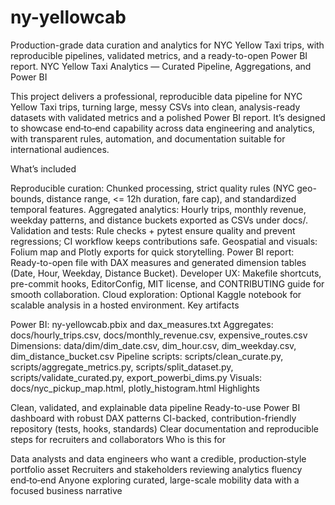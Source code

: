 # ny-yellowcab
 Production-grade data curation and analytics for NYC Yellow Taxi trips, with reproducible pipelines, validated metrics, and a ready-to-open Power BI report.
NYC Yellow Taxi Analytics — Curated Pipeline, Aggregations, and Power BI

This project delivers a professional, reproducible data pipeline for NYC Yellow Taxi trips, turning large, messy CSVs into clean, analysis-ready datasets with validated metrics and a polished Power BI report. It’s designed to showcase end‑to‑end capability across data engineering and analytics, with transparent rules, automation, and documentation suitable for international audiences.

What’s included

Reproducible curation: Chunked processing, strict quality rules (NYC geo-bounds, distance range, <= 12h duration, fare cap), and standardized temporal features.
Aggregated analytics: Hourly trips, monthly revenue, weekday patterns, and distance buckets exported as CSVs under docs/.
Validation and tests: Rule checks + pytest ensure quality and prevent regressions; CI workflow keeps contributions safe.
Geospatial and visuals: Folium map and Plotly exports for quick storytelling.
Power BI report: Ready-to-open file with DAX measures and generated dimension tables (Date, Hour, Weekday, Distance Bucket).
Developer UX: Makefile shortcuts, pre-commit hooks, EditorConfig, MIT license, and CONTRIBUTING guide for smooth collaboration.
Cloud exploration: Optional Kaggle notebook for scalable analysis in a hosted environment.
Key artifacts

Power BI: ny-yellowcab.pbix and dax_measures.txt
Aggregates: docs/hourly_trips.csv, docs/monthly_revenue.csv, expensive_routes.csv
Dimensions: data/dim/dim_date.csv, dim_hour.csv, dim_weekday.csv, dim_distance_bucket.csv
Pipeline scripts: scripts/clean_curate.py, scripts/aggregate_metrics.py, scripts/split_dataset.py, scripts/validate_curated.py, export_powerbi_dims.py
Visuals: docs/nyc_pickup_map.html, plotly_histogram.html
Highlights

Clean, validated, and explainable data pipeline
Ready-to-use Power BI dashboard with robust DAX patterns
CI-backed, contribution-friendly repository (tests, hooks, standards)
Clear documentation and reproducible steps for recruiters and collaborators
Who is this for

Data analysts and data engineers who want a credible, production‑style portfolio asset
Recruiters and stakeholders reviewing analytics fluency end‑to‑end
Anyone exploring curated, large-scale mobility data with a focused business narrative
